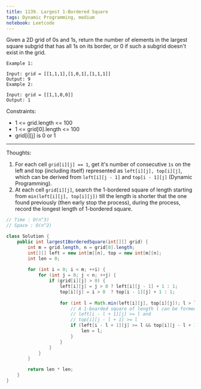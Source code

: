 ```yaml
---
title: 1139. Largest 1-Bordered Square
tags: Dynamic Programming, medium
notebook: Leetcode
---
```


Given a 2D grid of 0s and 1s, return the number of elements in the largest square subgrid that has all 1s on its border, or 0 if such a subgrid doesn't exist in the grid.

 
```
Example 1:

Input: grid = [[1,1,1],[1,0,1],[1,1,1]]
Output: 9
Example 2:

Input: grid = [[1,1,0,0]]
Output: 1
```

Constraints:
- 1 <= grid.length <= 100
- 1 <= grid[0].length <= 100
- grid[i][j] is 0 or 1

----------
Thoughts:
1. For each cell `grid[i][j] == 1`, get it's number of consecutive `1s` on the left and top (including itself) represented as `left[i][j], top[i][j]`, which can be derived from `left[i][j - 1]` and `top[i - 1][j]` (Dynamic Programming).
2. At each cell `grid[i][j]`, search the 1-bordered square of length starting from `min(left[i][j], top[i][j])` till the length is shorter that the one found previously (then early stop the process), during the process, record the longest length of 1-bordered square.


```Java
// Time : O(n^3) 
// Space : O(n^2)

class Solution {
    public int largest1BorderedSquare(int[][] grid) {
        int m = grid.length, n = grid[0].length;
        int[][] left = new int[m][n], top = new int[m][n];
        int len = 0;
        
        for (int i = 0; i < m; ++i) {
            for (int j = 0; j < n; ++j) {
                if (grid[i][j] > 0) {
                    left[i][j] = j > 0 ? left[i][j - 1] + 1 : 1;
                    top[i][j] = i > 0  ? top[i - 1][j] + 1 : 1;
                    
                    for (int l = Math.min(left[i][j], top[i][j]); l > len; --l) {
                        // A 1-boarded square of length l can be formed if 
                        // left[i - l + 1][j] >= l and 
                        // top[i][j - l + 1] >= l
                        if (left[i - l + 1][j] >= l && top[i][j - l + 1] >= l) {
                            len = l;
                        }
                    }
                }
            }
        }

        return len * len;
    }
}
```